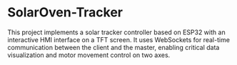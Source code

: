 # SolarOven-Tracker
This project implements a solar tracker controller based on ESP32 with an interactive HMI interface on a TFT screen. It uses WebSockets for real-time communication between the client and the master, enabling critical data visualization and motor movement control on two axes.
